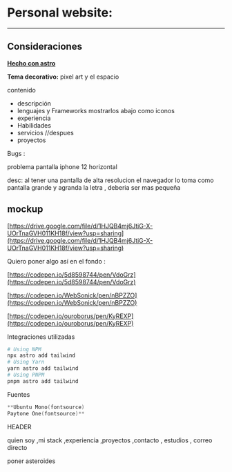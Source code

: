 # Personal website:

---

## Consideraciones

[**Hecho con astro**](https://www.notion.so/Astro-6a7c594914d64aadb8d4a6c20d6c6a82?pvs=21)

**Tema decorativo:** pixel art y el espacio 

contenido

- descripción
- lenguajes y  Frameworks mostrarlos  abajo como iconos
- experiencia
- Habilidades
- servicios //despues
- proyectos

Bugs :

problema pantalla iphone 12 horizontal 

desc: al tener una pantalla de alta resolucion el navegador lo toma como pantalla grande y agranda la letra , deberia ser mas pequeña 

## mockup

[https://drive.google.com/file/d/1HJQB4mj6JtiG-X-UOrTnaGVH011KH18f/view?usp=sharing](https://drive.google.com/file/d/1HJQB4mj6JtiG-X-UOrTnaGVH011KH18f/view?usp=sharing)

Quiero poner algo así en el fondo :

[https://codepen.io/5d8598744/pen/VdoGrz](https://codepen.io/5d8598744/pen/VdoGrz)

[https://codepen.io/WebSonick/pen/nBPZZO](https://codepen.io/WebSonick/pen/nBPZZO)

[https://codepen.io/ouroborus/pen/KyREXP](https://codepen.io/ouroborus/pen/KyREXP)

Integraciones utilizadas 

```powershell
# Using NPM
npx astro add tailwind
# Using Yarn
yarn astro add tailwind
# Using PNPM
pnpm astro add tailwind
```

Fuentes 

```powershell
**Ubuntu Mono(fontsource)
Paytone One(fontsource)**

```

HEADER 

quien soy  ,mi stack  ,experiencia ,proyectos ,contacto  , estudios  , correo directo 

poner asteroides